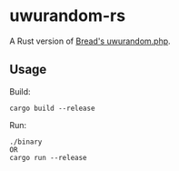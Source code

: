 # uwurandom-rs

A Rust version of [Bread's uwurandom.php](https://github.com/BreadTeleporter/uwurandom.php).

## Usage

Build:

```
cargo build --release
```

Run:

```
./binary
OR
cargo run --release
```
